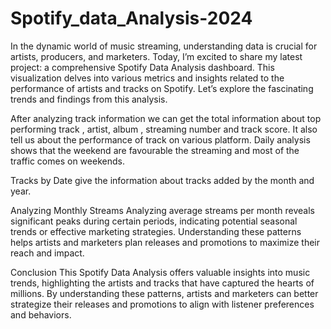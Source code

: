 # Spotify_data_Analysis-2024
In the dynamic world of music streaming, understanding data is crucial for artists, producers, and marketers. Today, I’m excited to share my latest project: a comprehensive Spotify Data Analysis dashboard. This visualization delves into various metrics and insights related to the performance of artists and tracks on Spotify. Let’s explore the fascinating trends and findings from this analysis.

After analyzing track information we can get the total information about top performing track , artist, album , streaming number and track score.
It also tell us about the performance of track on various platform.
Daily analysis shows that the weekend are favourable the streaming and most of the traffic comes on weekends.
 
Tracks by Date give the information about tracks added by the month and year.

Analyzing Monthly Streams Analyzing average streams per month reveals significant peaks during certain periods, indicating potential seasonal trends or effective marketing strategies. Understanding these patterns helps artists and marketers plan releases and promotions to maximize their reach and impact.

Conclusion This Spotify Data Analysis offers valuable insights into music trends, highlighting the artists and tracks that have captured the hearts of millions. By understanding these patterns, artists and marketers can better strategize their releases and promotions to align with listener preferences and behaviors.
